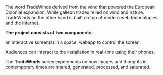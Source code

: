 
The word TradeWinds derived from the wind that powered the European Colonial expansion. While galleon trades relied on wind and nature.
TradeWinds on the other hand is built on top of modern web technologies and the internet.  

**The project consists of two components:**

an interactive screen(s) in a space,
webapp to control the screen.  

Audiences can interact to the installation in real-time using their phones.  

The **TradeWinds** series experiments on how images and thoughts in contemporary times are shared, generated, processed, and saturated.